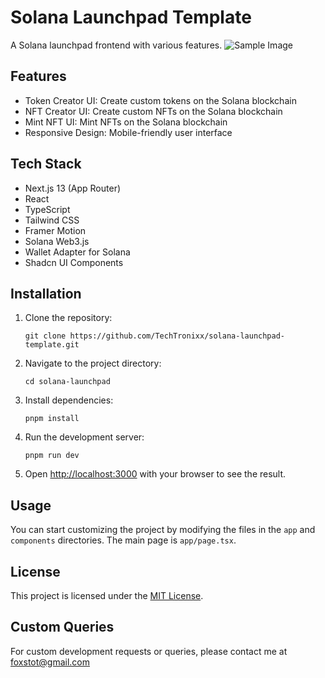 # Solana Launchpad Template

A Solana launchpad frontend with various features.
![Sample Image](https://github.com/TechTronixx/sol-launchpad/blob/master/Sample.png)

## Features

- Token Creator UI: Create custom tokens on the Solana blockchain
- NFT Creator UI: Create custom NFTs on the Solana blockchain 
- Mint NFT UI: Mint NFTs on the Solana blockchain
- Responsive Design: Mobile-friendly user interface

## Tech Stack

- Next.js 13 (App Router)
- React
- TypeScript
- Tailwind CSS
- Framer Motion
- Solana Web3.js
- Wallet Adapter for Solana
- Shadcn UI Components

## Installation

1. Clone the repository:

   ```
   git clone https://github.com/TechTronixx/solana-launchpad-template.git
   ```

2. Navigate to the project directory:

   ```
   cd solana-launchpad
   ```

3. Install dependencies:

   ```
   pnpm install
   ```

4. Run the development server:

   ```
   pnpm run dev
   ```

5. Open [http://localhost:3000](http://localhost:3000) with your browser to see the result.

## Usage

You can start customizing the project by modifying the files in the `app` and `components` directories. The main page is `app/page.tsx`.

## License

This project is licensed under the [MIT License](https://opensource.org/licenses/MIT).

## Custom Queries

For custom development requests or queries, please contact me at
[foxstot@gmail.com](mailto:foxstot@gmail.com)


